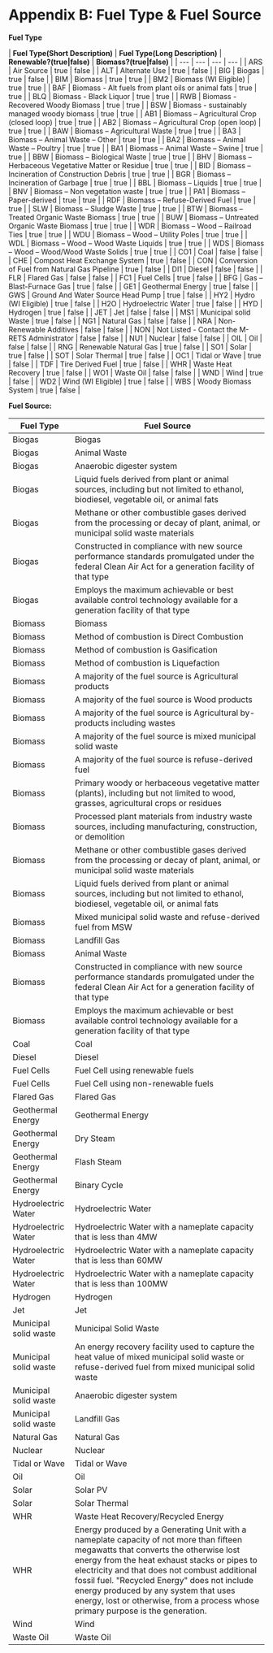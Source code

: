 # Appendix B: Fuel Type &amp; Fuel Source

**Fuel Type**

| **Fuel Type(Short Description)** | **Fuel Type(Long Description)** | **Renewable?(true|false)** | **Biomass?(true|false)** |
| --- | --- | --- | --- |
| ARS | Air Source  | true | false |
                         | ALT | Alternate Use  | true | false |
                         | BIG | Biogas  | true | false |
                         | BIM | Biomass  | true | true |
                         | BM2 | Biomass (WI Eligible)  | true | true |
                         | BAF | Biomass - Alt fuels from plant oils or animal fats  | true | true |
                         | BLQ | Biomass - Black Liquor  | true | true |
                         | RWB | Biomass - Recovered Woody Biomass  | true | true |
                         | BSW | Biomass - sustainably managed woody biomass  | true | true |
                         | AB1 | Biomass – Agricultural Crop (closed loop)  | true | true |
                         | AB2 | Biomass – Agricultural Crop (open loop)  | true | true |
                         | BAW | Biomass – Agricultural Waste  | true | true |
                         | BA3 | Biomass – Animal Waste – Other  | true | true |
                         | BA2 | Biomass – Animal Waste – Poultry  | true | true |
                         | BA1 | Biomass – Animal Waste – Swine  | true | true |
                         | BBW | Biomass – Biological Waste  | true | true |
                         | BHV | Biomass – Herbaceous Vegetative Matter or Residue  | true | true |
                         | BID | Biomass – Incineration of Construction Debris  | true | true |
                         | BGR | Biomass – Incineration of Garbage  | true | true |
                         | BBL | Biomass – Liquids  | true | true |
                         | BNV | Biomass – Non vegetation waste  | true | true |
                         | PA1 | Biomass – Paper-derived  | true | true |
                         | RDF | Biomass – Refuse-Derived Fuel  | true | true |
                         | SLW | Biomass – Sludge Waste  | true | true |
                         | BTW | Biomass – Treated Organic Waste Biomass  | true | true |
                         | BUW | Biomass – Untreated  Organic Waste Biomass  | true | true |
                         | WDR | Biomass – Wood  – Railroad Ties  | true | true |
                         | WDU | Biomass – Wood – Utility Poles  | true | true |
                         | WDL | Biomass – Wood – Wood Waste Liquids  | true | true |
                         | WDS | Biomass – Wood – Wood/Wood Waste Solids  | true | true |
                         | CO1 | Coal  | false | false |
                         | CHE | Compost Heat Exchange System  | true | false |
                         | CON | Conversion of Fuel from Natural Gas Pipeline  | true | false |
                         | DI1 | Diesel  | false | false |
                         | FLR | Flared Gas  | false | false |
                         | FC1 | Fuel Cells  | true | false |
                         | BFG | Gas – Blast-Furnace Gas  | true | false |
                         | GE1 | Geothermal Energy  | true | false |
                         | GWS | Ground And Water Source Head Pump  | true | false |
                         | HY2 | Hydro (WI Eligible)  | true | false |
                         | H2O | Hydroelectric Water  | true | false |
                         | HYD | Hydrogen  | true | false |
                         | JET | Jet  | false | false |
                         | MS1 | Municipal solid Waste  | true | false |
                         | NG1 | Natural Gas  | false | false |
                         | NRA | Non-Renewable Additives  | false | false |
                         | NON | Not Listed - Contact the M-RETS Administrator  | false | false |
                         | NU1 | Nuclear  | false | false |
                         | OIL | Oil  | false | false |
                         | RNG | Renewable Natural Gas  | true | false |
                         | SO1 | Solar  | true | false |
                         | SOT | Solar Thermal  | true | false |
                         | OC1 | Tidal or Wave  | true | false |
                         | TDF | Tire Derived Fuel  | true | false |
                         | WHR | Waste Heat Recovery  | true | false |
                         | WO1 | Waste Oil  | false | false |
                         | WND | Wind  | true | false |
                         | WD2 | Wind (WI Eligible)  | true | false |
                         | WBS | Woody Biomass System  | true | false |




**Fuel Source:**

| **Fuel Type** | **Fuel Source** |
| --- | --- |
| Biogas | Biogas |
| Biogas | Animal Waste |
| Biogas | Anaerobic digester system |
| Biogas | Liquid fuels derived from plant or animal sources, including but not limited to ethanol, biodiesel, vegetable oil, or animal fats |
| Biogas | Methane or other combustible gases derived from the processing or decay of plant, animal, or municipal solid waste materials |
| Biogas | Constructed in compliance with new source performance standards promulgated under the federal Clean Air Act for a generation facility of that type |
| Biogas | Employs the maximum achievable or best available control technology available for a generation facility of that type |
| Biomass | Biomass |
| Biomass | Method of combustion is Direct Combustion |
| Biomass | Method of combustion is Gasification |
| Biomass | Method of combustion is Liquefaction |
| Biomass | A majority of the fuel source is Agricultural products |
| Biomass | A majority of the fuel source is Wood products |
| Biomass | A majority of the fuel source is Agricultural by-products including wastes |
| Biomass | A majority of the fuel source is mixed municipal solid waste |
| Biomass | A majority of the fuel source is refuse-derived fuel |
| Biomass | Primary woody or herbaceous vegetative matter (plants), including but not limited to wood, grasses, agricultural crops or residues |
| Biomass | Processed plant materials from industry waste sources, including manufacturing, construction, or demolition |
| Biomass | Methane or other combustible gases derived from the processing or decay of plant, animal, or municipal solid waste materials |
| Biomass | Liquid fuels derived from plant or animal sources, including but not limited to ethanol, biodiesel, vegetable oil, or animal fats |
| Biomass | Mixed municipal solid waste and refuse-derived fuel from MSW |
| Biomass | Landfill Gas |
| Biomass | Animal Waste |
| Biomass | Constructed in compliance with new source performance standards promulgated under the federal Clean Air Act for a generation facility of that type |
| Biomass | Employs the maximum achievable or best available control technology available for a generation facility of that type |
| Coal | Coal |
| Diesel | Diesel |
| Fuel Cells | Fuel Cell using renewable fuels |
| Fuel Cells | Fuel Cell using non-renewable fuels |
| Flared Gas | Flared Gas |
| Geothermal Energy | Geothermal Energy |
| Geothermal Energy | Dry Steam |
| Geothermal Energy | Flash Steam |
| Geothermal Energy | Binary Cycle |
| Hydroelectric Water | Hydroelectric Water |
| Hydroelectric Water | Hydroelectric Water with a nameplate capacity that is less than 4MW |
| Hydroelectric Water | Hydroelectric Water with a nameplate capacity that is less than 60MW |
| Hydroelectric Water | Hydroelectric Water with a nameplate capacity that is less than 100MW |
| Hydrogen | Hydrogen |
| Jet | Jet |
| Municipal solid waste | Municipal Solid Waste |
| Municipal solid waste | An energy recovery facility used to capture the heat value of mixed municipal solid waste or refuse-derived fuel from mixed municipal solid waste |
| Municipal solid waste | Anaerobic digester system |
| Municipal solid waste | Landfill Gas |
| Natural Gas | Natural Gas |
| Nuclear | Nuclear |
| Tidal or Wave | Tidal or Wave |
| Oil | Oil |
| Solar | Solar PV |
| Solar | Solar Thermal |
| WHR | Waste Heat Recovery/Recycled Energy |
| WHR | Energy produced by a Generating Unit with a nameplate capacity of not more than fifteen megawatts that converts the otherwise lost energy from the heat exhaust stacks or pipes to electricity and that does not combust additional fossil fuel. &quot;Recycled Energy&quot; does not include energy produced by any system that uses energy, lost or otherwise, from a process whose primary purpose is the generation. |
| Wind | Wind |
| Waste Oil | Waste Oil |
